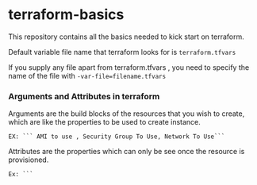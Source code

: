 # terraform-basics

This repository contains all the basics needed to kick start on terraform.

Default variable file name that terraform looks for is `terraform.tfvars`

If you supply any file apart from terraform.tfvars , you need to specify the name of the file with `-var-file=filename.tfvars`


### Arguments and Attributes in terraform

Arguments are the build blocks of the resources that you wish to create, which are like the properties to be used to create instance.
    
    EX: ``` AMI to use , Security Group To Use, Network To Use``` 

Attributes are the properties which can only be see once the resource is provisioned.

    Ex: ```
